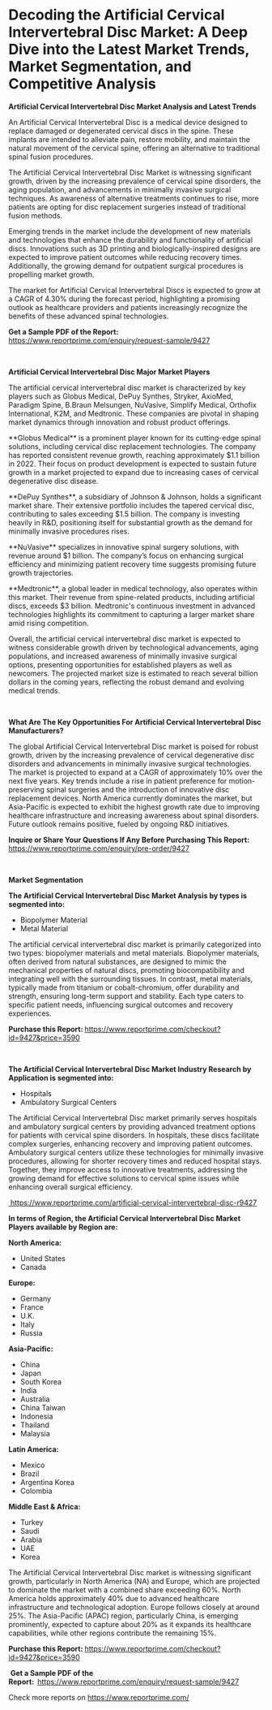 <p><h1>Decoding the Artificial Cervical Intervertebral Disc Market: A Deep Dive into the Latest Market Trends, Market Segmentation, and Competitive Analysis</h1></p><p><strong>Artificial Cervical Intervertebral Disc Market Analysis and Latest Trends</strong></p>
<p><p>An Artificial Cervical Intervertebral Disc is a medical device designed to replace damaged or degenerated cervical discs in the spine. These implants are intended to alleviate pain, restore mobility, and maintain the natural movement of the cervical spine, offering an alternative to traditional spinal fusion procedures.</p><p>The Artificial Cervical Intervertebral Disc Market is witnessing significant growth, driven by the increasing prevalence of cervical spine disorders, the aging population, and advancements in minimally invasive surgical techniques. As awareness of alternative treatments continues to rise, more patients are opting for disc replacement surgeries instead of traditional fusion methods. </p><p>Emerging trends in the market include the development of new materials and technologies that enhance the durability and functionality of artificial discs. Innovations such as 3D printing and biologically-inspired designs are expected to improve patient outcomes while reducing recovery times. Additionally, the growing demand for outpatient surgical procedures is propelling market growth.</p><p>The market for Artificial Cervical Intervertebral Discs is expected to grow at a CAGR of 4.30% during the forecast period, highlighting a promising outlook as healthcare providers and patients increasingly recognize the benefits of these advanced spinal technologies.</p></p>
<p><strong>Get a Sample PDF of the Report:&nbsp;</strong> <a href="https://www.reportprime.com/enquiry/request-sample/9427?utm_campaign=3223&utm_medium=2&utm_source=Github&utm_content=ia&utm_term=20032025&utm_id=artificial-cervical-intervertebral-disc">https://www.reportprime.com/enquiry/request-sample/9427</a></p>
<p>&nbsp;</p>
<p><strong>Artificial Cervical Intervertebral Disc Major Market Players</strong></p>
<p><p>The artificial cervical intervertebral disc market is characterized by key players such as Globus Medical, DePuy Synthes, Stryker, AxioMed, Paradigm Spine, B.Braun Melsungen, NuVasive, Simplify Medical, Orthofix International, K2M, and Medtronic. These companies are pivotal in shaping market dynamics through innovation and robust product offerings.</p><p>**Globus Medical** is a prominent player known for its cutting-edge spinal solutions, including cervical disc replacement technologies. The company has reported consistent revenue growth, reaching approximately $1.1 billion in 2022. Their focus on product development is expected to sustain future growth in a market projected to expand due to increasing cases of cervical degenerative disc disease.</p><p>**DePuy Synthes**, a subsidiary of Johnson & Johnson, holds a significant market share. Their extensive portfolio includes the tapered cervical disc, contributing to sales exceeding $1.5 billion. The company is investing heavily in R&D, positioning itself for substantial growth as the demand for minimally invasive procedures rises.</p><p>**NuVasive** specializes in innovative spinal surgery solutions, with revenue around $1 billion. The company’s focus on enhancing surgical efficiency and minimizing patient recovery time suggests promising future growth trajectories.</p><p>**Medtronic**, a global leader in medical technology, also operates within this market. Their revenue from spine-related products, including artificial discs, exceeds $3 billion. Medtronic's continuous investment in advanced technologies highlights its commitment to capturing a larger market share amid rising competition.</p><p>Overall, the artificial cervical intervertebral disc market is expected to witness considerable growth driven by technological advancements, aging populations, and increased awareness of minimally invasive surgical options, presenting opportunities for established players as well as newcomers. The projected market size is estimated to reach several billion dollars in the coming years, reflecting the robust demand and evolving medical trends.</p></p>
<p>&nbsp;</p>
<p><strong>What Are The Key Opportunities For Artificial Cervical Intervertebral Disc Manufacturers?</strong></p>
<p><p>The global Artificial Cervical Intervertebral Disc market is poised for robust growth, driven by the increasing prevalence of cervical degenerative disc disorders and advancements in minimally invasive surgical technologies. The market is projected to expand at a CAGR of approximately 10% over the next five years. Key trends include a rise in patient preference for motion-preserving spinal surgeries and the introduction of innovative disc replacement devices. North America currently dominates the market, but Asia-Pacific is expected to exhibit the highest growth rate due to improving healthcare infrastructure and increasing awareness about spinal disorders. Future outlook remains positive, fueled by ongoing R&D initiatives.</p></p>
<p><strong>Inquire or Share Your Questions If Any Before Purchasing This Report:</strong> <a href="https://www.reportprime.com/enquiry/pre-order/9427?utm_campaign=3223&utm_medium=2&utm_source=Github&utm_content=ia&utm_term=20032025&utm_id=artificial-cervical-intervertebral-disc">https://www.reportprime.com/enquiry/pre-order/9427</a></p>
<p>&nbsp;</p>
<p><strong>Market Segmentation</strong></p>
<p><strong>The Artificial Cervical Intervertebral Disc Market Analysis by types is segmented into:</strong></p>
<p><ul><li>Biopolymer Material</li><li>Metal Material</li></ul></p>
<p><p>The artificial cervical intervertebral disc market is primarily categorized into two types: biopolymer materials and metal materials. Biopolymer materials, often derived from natural substances, are designed to mimic the mechanical properties of natural discs, promoting biocompatibility and integrating well with the surrounding tissues. In contrast, metal materials, typically made from titanium or cobalt-chromium, offer durability and strength, ensuring long-term support and stability. Each type caters to specific patient needs, influencing surgical outcomes and recovery experiences.</p></p>
<p><strong>Purchase this Report:&nbsp;</strong><a href="https://www.reportprime.com/checkout?id=9427&price=3590&utm_campaign=3223&utm_medium=2&utm_source=Github&utm_content=ia&utm_term=20032025&utm_id=artificial-cervical-intervertebral-disc">https://www.reportprime.com/checkout?id=9427&price=3590</a></p>
<p>&nbsp;</p>
<p><strong>The Artificial Cervical Intervertebral Disc Market Industry Research by Application is segmented into:</strong></p>
<p><ul><li>Hospitals</li><li>Ambulatory Surgical Centers</li></ul></p>
<p><p>The Artificial Cervical Intervertebral Disc market primarily serves hospitals and ambulatory surgical centers by providing advanced treatment options for patients with cervical spine disorders. In hospitals, these discs facilitate complex surgeries, enhancing recovery and improving patient outcomes. Ambulatory surgical centers utilize these technologies for minimally invasive procedures, allowing for shorter recovery times and reduced hospital stays. Together, they improve access to innovative treatments, addressing the growing demand for effective solutions to cervical spine issues while enhancing overall surgical efficiency.</p></p>
<p><a href="https://www.reportprime.com/artificial-cervical-intervertebral-disc-r9427?utm_campaign=3223&utm_medium=2&utm_source=Github&utm_content=ia&utm_term=20032025&utm_id=artificial-cervical-intervertebral-disc">&nbsp;https://www.reportprime.com/artificial-cervical-intervertebral-disc-r9427</a></p>
<p><strong>In terms of Region, the Artificial Cervical Intervertebral Disc Market Players available by Region are:</strong></p>
<p>
    <p> <strong> North America: </strong>
        <ul>
            <li>United States</li>
            <li>Canada</li>
        </ul>
        </p> 
    <p> <strong> Europe: </strong>
        <ul>
            <li>Germany</li>
            <li>France</li>
            <li>U.K.</li>
            <li>Italy</li>
            <li>Russia</li>
        </ul>
        </p> 
    <p> <strong> Asia-Pacific: </strong>
        <ul>
            <li>China</li>
            <li>Japan</li>
            <li>South Korea</li>
            <li>India</li>
            <li>Australia</li>
            <li>China Taiwan</li>
            <li>Indonesia</li>
            <li>Thailand</li>
            <li>Malaysia</li>
        </ul>
        </p> 
    <p> <strong> Latin America: </strong>
        <ul>
            <li>Mexico</li>
            <li>Brazil</li>
            <li>Argentina Korea</li>
            <li>Colombia</li>
        </ul>
        </p> 
    <p> <strong> Middle East & Africa: </strong>
        <ul>
            <li>Turkey</li>
            <li>Saudi</li>
            <li>Arabia</li>
            <li>UAE</li>
            <li>Korea</li>
        </ul>
    </p>
    </p>
<p><p>The Artificial Cervical Intervertebral Disc market is witnessing significant growth, particularly in North America (NA) and Europe, which are projected to dominate the market with a combined share exceeding 60%. North America holds approximately 40% due to advanced healthcare infrastructure and technological adoption. Europe follows closely at around 25%. The Asia-Pacific (APAC) region, particularly China, is emerging prominently, expected to capture about 20% as it expands its healthcare capabilities, while other regions contribute the remaining 15%.</p></p>
<p><strong>Purchase this Report: </strong><a href="https://www.reportprime.com/checkout?id=9427&price=3590&utm_campaign=3223&utm_medium=2&utm_source=Github&utm_content=ia&utm_term=20032025&utm_id=artificial-cervical-intervertebral-disc">https://www.reportprime.com/checkout?id=9427&price=3590</a></p>
<p>&nbsp;<strong>Get a Sample PDF of the Report:&nbsp;&nbsp;</strong><a href="https://www.reportprime.com/enquiry/request-sample/9427?utm_campaign=3223&utm_medium=2&utm_source=Github&utm_content=ia&utm_term=20032025&utm_id=artificial-cervical-intervertebral-disc">https://www.reportprime.com/enquiry/request-sample/9427</a></p>
<p><strong></strong></p>
<p>Check more reports on <a href="https://www.reportprime.com/?utm_campaign=3223&utm_medium=2&utm_source=Github&utm_content=ia&utm_term=20032025&utm_id=artificial-cervical-intervertebral-disc">https://www.reportprime.com/</a></p>